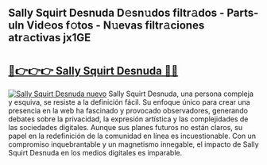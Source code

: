 ## Sally Squirt Desnuda D𝚎sn𝚞dos filtr𝚊dos - Parts-uln Vid𝚎os f𝚘tos - N𝚞evas filtr𝚊ciones atr𝚊ctivas jx1GE

# <h2><a href="http://mbcsv2.tromn.icu/?c=Sally+Squirt+Desnuda">🔗👉👉👉 Sally Squirt Desnuda 🔗🔗</a></h2>

[![Sally Squirt Desnuda nuevo](https://i.imgur.com/pEAQMta.gif)](http://mbcsv2.tromn.icu/?c=Sally+Squirt+Desnuda)
Sally Squirt Desnuda, una persona compleja y esquiva, se resiste a la definición fácil. Su enfoque único para crear una presencia en la web ha fascinado y provocado observadores, generando debates sobre la privacidad, la expresión artística y las complejidades de las sociedades digitales. Aunque sus planes futuros no están claros, su papel en la redefinición de la comunidad en línea es incuestionable. Con un compromiso inquebrantable y un magnetismo innegable, el impacto de Sally Squirt Desnuda en los medios digitales es imparable.
